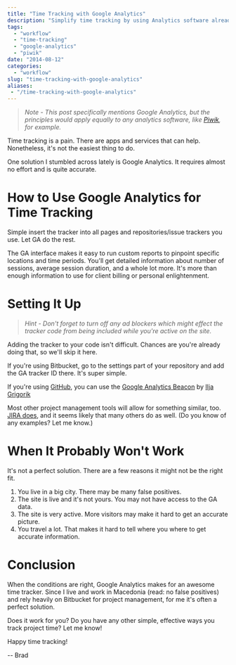```yaml
---
title: "Time Tracking with Google Analytics"
description: "Simplify time tracking by using Analytics software already used by your project"
tags:
  - "workflow"
  - "time-tracking"
  - "google-analytics"
  - "piwik"
date: "2014-08-12"
categories:
  - "workflow"
slug: "time-tracking-with-google-analytics"
aliases:
 - "/time-tracking-with-google-analytics"
---
```


> *Note - This post specifically mentions Google Analytics, but the principles would apply equally to any analytics software, like [Piwik](//piwik.org), for example.*

Time tracking is a pain. There are apps and services that can help. Nonetheless, it's not the easiest thing to do.

One solution I stumbled across lately is Google Analytics. It requires almost no effort and is quite accurate.

# How to Use Google Analytics for Time Tracking

Simple insert the tracker into all pages and repositories/issue trackers you use. Let GA do the rest.

The GA interface makes it easy to run custom reports to pinpoint specific locations and time periods. You'll get detailed information about number of sessions, average session duration, and a whole lot more. It's more than enough information to use for client billing or personal enlightenment.

# Setting It Up

> *Hint - Don't forget to turn off any ad blockers which might effect the tracker code from being included while you're active on the site.*

Adding the tracker to your code isn't difficult. Chances are you're already doing that, so we'll skip it here.

If you're using Bitbucket, go to the settings part of your repository and add the GA tracker ID there. It's super simple.

If you're using [GitHub](//github.com), you can use the [Google Analytics Beacon](https://github.com/igrigorik/ga-beacon) by [Ilja Grigorik](https://www.igvita.com/)

Most other project management tools will allow for something similar, too. [JIRA does](https://developer.atlassian.com/display/JIRADEV/Adding+JavaScript+to+all+pages+for+Google+Analytics), and it seems likely that many others do as well. (Do you know of any examples? Let me know.)

# When It Probably Won't Work

It's not a perfect solution. There are a few reasons it might not be the right fit.

1. You live in a big city. There may be many false positives.
2. The site is live and it's not yours. You may not have access to the GA data.
3. The site is very active. More visitors may make it hard to get an accurate picture.
4. You travel a lot. That makes it hard to tell where you where to get accurate information.


# Conclusion

When the conditions are right, Google Analytics makes for an awesome time tracker. Since I live and work in Macedonia (read: no false positives) and rely heavily on Bitbucket for project management, for me it's often a perfect solution.

Does it work for you? Do you have any other simple, effective ways you track project time? Let me know!

Happy time tracking!

-- Brad
